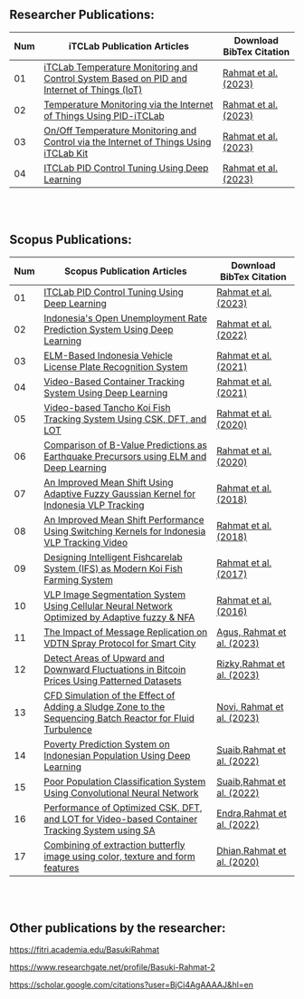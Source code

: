 ## Researcher Publications:

| Num  | iTCLab Publication Articles                                                                                                                                                     | Download BibTex Citation                                                                 |
| -----|---------------------------------------------------------------------------------------------------------------------------------------------------------------------------------|------------------------------------------------------------------------------------------|
|  01  |<a href="https://www.researchgate.net/publication/368801589">iTCLab Temperature Monitoring and Control System Based on PID and Internet of Things (IoT)</a>                      | [Rahmat et al. (2023)](https://github.com/bsrahmat/itclab-01/blob/main/bib_iTCLab01.bib) |
|  02  |<a href="https://www.researchgate.net/publication/378937580">Temperature Monitoring via the Internet of Things Using PID-iTCLab</a>                                              | [Rahmat et al. (2023)](https://github.com/bsrahmat/itclab-01/blob/main/bib_iTCLab02.bib) |
|  03  |<a href="https://www.researchgate.net/publication/378938102">On/Off Temperature Monitoring and Control via the Internet of Things Using iTCLab Kit</a>                           | [Rahmat et al. (2023)](https://github.com/bsrahmat/itclab-01/blob/main/bib_iTCLab03.bib) |
|  04  |<a href="https://ieeexplore.ieee.org/document/10420130">ITCLab PID Control Tuning Using Deep Learning</a>                                                                        | [Rahmat et al. (2023)](https://github.com/bsrahmat/itclab-01/blob/main/bib_bas01.bib)    |

<br></br>

## Scopus Publications:

| Num  | Scopus Publication Articles                                                                                                                                                     | Download BibTex Citation                                                                    |
| -----|---------------------------------------------------------------------------------------------------------------------------------------------------------------------------------|---------------------------------------------------------------------------------------------|
|  01  |<a href="https://ieeexplore.ieee.org/document/10420130">ITCLab PID Control Tuning Using Deep Learning</a>                                                                        | [Rahmat et al. (2023)](https://github.com/bsrahmat/itclab-01/blob/main/bib_bas01.bib)       |
|  02  |<a href="https://ieeexplore.ieee.org/document/10010310">Indonesia's Open Unemployment Rate Prediction System Using Deep Learning</a>                                             | [Rahmat et al. (2022)](https://github.com/bsrahmat/itclab-01/blob/main/bib_bas02.bib)       |
|  03  |<a href="https://www.researchgate.net/publication/356806533">ELM-Based Indonesia Vehicle License Plate Recognition System</a>                                                    | [Rahmat et al. (2021)](https://github.com/bsrahmat/itclab-01/blob/main/bib_bas03.bib)       |
|  04  |<a href="https://www.researchgate.net/publication/350296152">Video-Based Container Tracking System Using Deep Learning</a>                                                       | [Rahmat et al. (2021)](https://github.com/bsrahmat/itclab-01/blob/main/bib_bas04.bib)       |
|  05  |<a href="https://www.researchgate.net/publication/343186219">Video-based Tancho Koi Fish Tracking System Using CSK, DFT, and LOT</a>                                             | [Rahmat et al. (2020)](https://github.com/bsrahmat/itclab-01/blob/main/bib_bas05.bib)       |
|  06  |<a href="https://www.researchgate.net/publication/349517987">Comparison of B-Value Predictions as Earthquake Precursors using ELM and Deep Learning</a>                          | [Rahmat et al. (2020)](https://github.com/bsrahmat/itclab-01/blob/main/bib_bas06.bib)       |
|  07  |<a href="https://www.researchgate.net/publication/327382646">An Improved Mean Shift Using Adaptive Fuzzy Gaussian Kernel for Indonesia VLP Tracking</a>                          | [Rahmat et al. (2018)](https://github.com/bsrahmat/itclab-01/blob/main/bib_bas07.bib)       |
|  08  |<a href="https://www.researchgate.net/publication/332119322">An Improved Mean Shift Performance Using Switching Kernels for Indonesia VLP Tracking Video</a>                     | [Rahmat et al. (2018)](https://github.com/bsrahmat/itclab-01/blob/main/bib_bas08.bib)       |
|  09  |<a href="https://www.researchgate.net/publication/313218211">Designing Intelligent Fishcarelab System (IFS) as Modern Koi Fish Farming System</a>                                | [Rahmat et al. (2017)](https://github.com/bsrahmat/itclab-01/blob/main/bib_bas09.bib)       |
|  10  |<a href="https://www.researchgate.net/publication/312337382">VLP Image Segmentation System Using Cellular Neural Network Optimized by Adaptive fuzzy & NFA</a>                   | [Rahmat et al. (2016)](https://github.com/bsrahmat/itclab-01/blob/main/bib_bas10.bib)       |
|  11  |<a href="https://ieeexplore.ieee.org/document/10419873">The Impact of Message Replication on VDTN Spray Protocol for Smart City</a>                                              | [Agus, Rahmat et al. (2023)](https://github.com/bsrahmat/itclab-01/blob/main/bib_bas11.bib) |
|  12  |<a href="https://ieeexplore.ieee.org/document/10420129/">Detect Areas of Upward and Downward Fluctuations in Bitcoin Prices Using Patterned Datasets</a>                         | [Rizky,Rahmat et al. (2023)](https://github.com/bsrahmat/itclab-01/blob/main/bib_bas12.bib) |
|  13  |<a href="https://ieeexplore.ieee.org/document/10420364/">CFD Simulation of the Effect of Adding a Sludge Zone to the Sequencing Batch Reactor for Fluid Turbulence</a>           | [Novi, Rahmat et al. (2023)](https://github.com/bsrahmat/itclab-01/blob/main/bib_bas13.bib) |
|  14  |<a href="https://internetworkingindonesia.org/Issues/Vol14-No2-2022/iij_vol14_no2_2022_halim.pdf">Poverty Prediction System on Indonesian Population Using Deep Learning</a>     | [Suaib,Rahmat et al. (2022)](https://github.com/bsrahmat/itclab-01/blob/main/bib_bas14.bib) |
|  15  |<a href="https://ieeexplore.ieee.org/document/10010285">Poor Population Classification System Using Convolutional Neural Network</a>                                             | [Suaib,Rahmat et al. (2022)](https://github.com/bsrahmat/itclab-01/blob/main/bib_bas15.bib) |
|  16  |<a href="https://www.engineeringletters.com/issues_v30/issue_3/EL_30_3_16.pdf">Performance of Optimized CSK, DFT, and LOT for Video-based Container Tracking System using SA</a> | [Endra,Rahmat et al. (2022)](https://github.com/bsrahmat/itclab-01/blob/main/bib_bas16.bib) |
|  17  |<a href="https://ieeexplore.ieee.org/document/9321094">Combining of extraction butterfly image using color, texture and form features</a>                                        | [Dhian,Rahmat et al. (2020)](https://github.com/bsrahmat/itclab-01/blob/main/bib_bas17.bib) |

<br></br>

## Other publications by the researcher:

https://fitri.academia.edu/BasukiRahmat

https://www.researchgate.net/profile/Basuki-Rahmat-2

https://scholar.google.com/citations?user=BjCi4AgAAAAJ&hl=en

<br>
</br>
